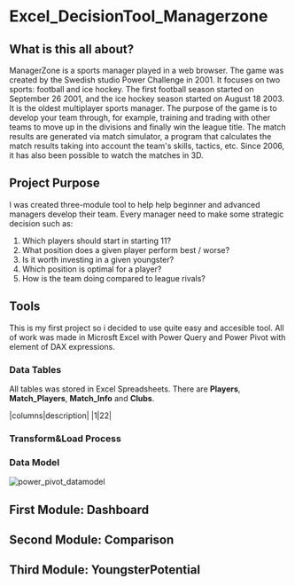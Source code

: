 # Excel_DecisionTool_Managerzone

## What is this all about?

ManagerZone is a sports manager played in a web browser. The game was created by the Swedish studio Power Challenge in 2001. It focuses on two sports: football and ice hockey. The first football season started on September 26 2001, and the ice hockey season started on August 18 2003. It is the oldest multiplayer sports manager.
The purpose of the game is to develop your team through, for example, training and trading with other teams to move up in the divisions and finally win the league title. The match results are generated via match simulator, a program that calculates the match results taking into account the team's skills, tactics, etc. Since 2006, it has also been possible to watch the matches in 3D.


## Project Purpose

I was created three-module tool to help help beginner and advanced managers develop their team. Every manager need to make some strategic decision such as:
1. Which players should start in starting 11?
2. What position does a given player perform best / worse?
3. Is it worth investing in a given youngster?
4. Which position is optimal for a player?
5. How is the team doing compared to league rivals?

## Tools

This is my first project so i decided to use quite easy and accesible tool. All of work was made in Microsft Excel with Power Query and Power Pivot with element of DAX expressions.

### Data Tables

All tables was stored in Excel Spreadsheets. There are **Players**, **Match_Players**, **Match_Info** and **Clubs**.

|columns|description|
|1|22|

### Transform&Load Process

### Data Model

![power_pivot_datamodel](https://github.com/MaciejGulaj99/Excel_DecisionTool_Managerzone/assets/142632444/d1294056-fb0b-496b-86ad-60b9c95bc402)


## First Module: Dashboard



## Second Module: Comparison


## Third Module: YoungsterPotential
